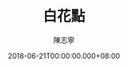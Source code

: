 ---
issue: 280
title: 白花點
author: 陳志寧
language: 南四縣
date: 2018-06-21T00:00:00.000+08:00
topic: 故事
difficulty: 2
wikidata: Q98096159
wikidata_link: https://www.wikidata.org/wiki/Q98096159
author_wikidata_link: https://www.wikidata.org/wiki/Q98096327
author_wikidata: Q98096327
---